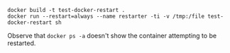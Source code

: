 ```
docker build -t test-docker-restart .
docker run --restart=always --name restarter -ti -v /tmp:/file test-docker-restart sh
```

Observe that `docker ps -a` doesn't show the container attempting to be restarted.
